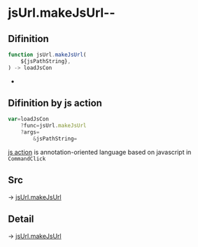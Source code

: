 # jsUrl.makeJsUrl--

## Difinition

```js.js
function jsUrl.makeJsUrl(
	${jsPathString},
) -> loadJsCon
```

- 


## Difinition by js action

```js.js
var=loadJsCon
	?func=jsUrl.makeJsUrl
	?args=
		&jsPathString=
```

[js action](#) is annotation-oriented language based on javascript in `CommandClick`



## Src

-> [jsUrl.makeJsUrl](https://github.com/puutaro/CommandClick/blob/master/app/src/main/java/com/puutaro/commandclick/fragment_lib/terminal_fragment/js_interface/JsUrl.kt#L23)

## Detail

-> [jsUrl.makeJsUrl](https://github.com/puutaro/CommandClick/blob/master/md/developer/js_interface/details/JsUrl/makeJsUrl.md)
